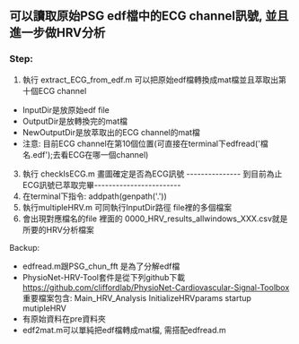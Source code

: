 ## 可以讀取原始PSG edf檔中的ECG channel訊號, 並且進一步做HRV分析
### Step:
1. 執行 extract_ECG_from_edf.m  可以把原始edf檔轉換成mat檔並且萃取出第十個ECG channel
  * InputDir是放原始edf file
  * OutputDir是放轉換完的mat檔
  * NewOutputDir是放萃取出的ECG channel的mat檔
  * 注意: 目前ECG channel在第10個位置(可直接在terminal下edfread('檔名.edf');去看ECG在哪一個channel)
3. 執行 checkIsECG.m 畫圖確定是否為ECG訊號
--------------- 到目前為止ECG訊號已萃取完畢------------------------
4. 在terminal下指令: addpath(genpath('.'))
5. 執行multipleHRV.m 可同執行InputDir路徑 file裡的多個檔案
6. 會出現對應檔名的file 裡面的 0000_HRV_results_allwindows_XXX.csv就是所要的HRV分析檔案

Backup: 
* edfread.m跟PSG_chun_fft 是為了分解edf檔
* PhysioNet-HRV-Tool套件是從下列github下載
https://github.com/cliffordlab/PhysioNet-Cardiovascular-Signal-Toolbox
重要檔案包含:
Main_HRV_Analysis
InitializeHRVparams
startup
mutipleHRV
* 有原始資料在pre資料夾
* edf2mat.m可以單純把edf檔轉成mat檔, 需搭配edfread.m
